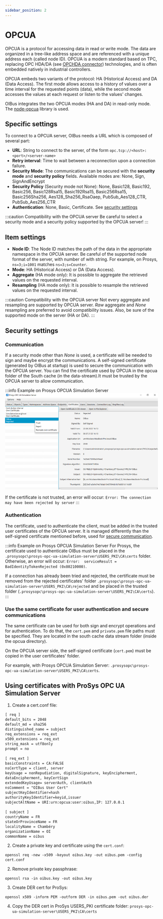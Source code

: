 ```yaml
---
sidebar_position: 2
---
```


# OPCUA

OPCUA is a protocol for accessing data in read or write mode. The data are organized in a tree-like address 
space and are referenced with a unique address each (called node ID). OPCUA is a modern standard based on TPC, replacing
OPC HDA/DA (see [OPCHDA connector](./opchda.md)) technologies, and is often embedded natively in
industrial controllers.

OPCUA embeds two variants of the protocol: HA (Historical Access) and DA (Data Access). The first mode allows access to 
a history of values over a time interval for the requested points (data), while the second mode accesses the values at 
each request or listen to the values' changes.

OIBus integrates the two OPCUA modes (HA and DA) in read-only mode. The
[node-opcua](https://github.com/node-opcua/node-opcua) library is used.

## Specific settings
To connect to a OPCUA server, OIBus needs a URL which is composed of several part:
- **URL**: String to connect to the server, of the form `opc.tcp://<host>:<port>/<server-name>`
- **Retry interval**: Time to wait between a reconnection upon a connection failure.
- **Security Mode**: The communications can be secured with the **security mode** and **security policy** fields. 
Available modes are: None, Sign, SignAndEncrypt
- **Security Policy** (Security mode not None): None, Basic128, Basic192, Basic256, Basic128Rsa15, Basic192Rsa15, Basic256Rsa15, Basic256Sha256, Aes128_Sha256_RsaOaep, PubSub_Aes128_CTR, PubSub_Aes256_CTR
- **Authentication**: None, Basic, Certificate. See [security settings](#authentication)

:::caution Compatibility with the OPCUA server
Be careful to select a security mode and a security policy supported by the OPCUA server!
:::

## Item settings
- **Node ID**: The Node ID matches the path of the data in the appropriate namespace in the OPCUA server. Be careful of the supported 
node format of the server, with number of with string. For example, on Prosys, `ns=3;i=1001` matches `ns=3;s=Counter`. 
- **Mode**: HA (Historical Access) or DA (Data Access).
- **Aggregate** (HA mode only): It is possible to aggregate the retrieved values on the requested interval.
- **Resampling** (HA mode only): It is possible to resample the retrieved values on the requested interval.

:::caution Compatibility with the OPCUA server
Not every aggregate and resampling are supported by OPCUA server. _Raw_ aggregate and _None_ resampling are preferred to
avoid compatibility issues.
Also, be sure of the supported mode on the server (HA or DA).
:::

## Security settings
### Communication
If a security mode other than _None_ is used, a certificate will be needed to sign and maybe encrypt the 
communications. A self-signed certificate (generated by OIBus at startup) is used to secure the 
communication with the OPCUA server. You can find the certificate used by OPCUA in the opcua folder of the South cache
(in the data-stream).It must be trusted by the OPCUA server to allow communication.

:::info Example on Prosys OPCUA Simulation Server
![Prosys OPCUA Simulation Server Certificates](../../../static/img/guide/south/opcua/prosys-opcua-simulation-server-certificates.png)

If the certificate is not trusted, an error will occur: `Error: The connection may have been rejected by server`
:::

### Authentication
The certificate, used to authenticate the client, must be added in the trusted user certificates of the OPCUA server. It
is managed differently than the self-signed certificate mentioned before, used for [secure communication](#communication).

:::info Example on Prosys OPCUA Simulation Server
For Prosys, the certificate used to authenticate OIBus must be placed in the `.prosysopc\prosys-opc-ua-simulation-server\USERS_PKI\CA\certs`
folder. Otherwise, an error will occur: `Error:  serviceResult = BadIdentityTokenRejected (0x80210000)`.

If a connection has already been tried and rejected, the certificate must be removed from the rejected certificates'
folder `.prosysopc\prosys-opc-ua-simulation-server\USERS_PKI\CA\rejected` and be placed in the trusted folder
(`.prosysopc\prosys-opc-ua-simulation-server\USERS_PKI\CA\certs`).
:::

### Use the same certificate for user authentication and secure communications
The same certificate can be used for both sign and encrypt operations and for authentication. To do that, the `cert.pem` 
and `private.pem` file paths must be specified. They are located in the south cache data stream folder
(inside the opcua directory).

On the OPCUA server side, the self-signed certificate (`cert.pem`) must be copied in the user certificates' folder. 

For example, with Prosys OPCUA Simulation Server: `.prosysopc\prosys-opc-ua-simulation-server\USERS_PKI\CA\certs`.

## Using certificates with ProSys OPC UA Simulation Server
1. Create a cert.conf file:
```
[ req ]
default_bits = 2048
default_md = sha256
distinguished_name = subject
req_extensions = req_ext
x509_extensions = req_ext
string_mask = utf8only
prompt = no

[ req_ext ]
basicConstraints = CA:FALSE
nsCertType = client, server
keyUsage = nonRepudiation, digitalSignature, keyEncipherment, dataEncipherment, keyCertSign
extendedKeyUsage= serverAuth, clientAuth
nsComment = "OIBus User Cert"
subjectKeyIdentifier=hash
authorityKeyIdentifier=keyid,issuer
subjectAltName = URI:urn:opcua:user:oibus,IP: 127.0.0.1

[ subject ]
countryName = FR
stateOrProvinceName = FR
localityName = Chambéry
organizationName = OI
commonName = oibus
```
2. Create a private key and certificate using the `cert.conf`:
```
openssl req -new -x509 -keyout oibus.key -out oibus.pem -config cert.conf
```
2. Remove private key passphrase:
```
openssl rsa -in oibus.key -out oibus.key
```
3. Create DER cert for ProSys:
```
openssl x509 -inform PEM -outform DER -in oibus.pem -out oibus.der
``` 

4. Copy the DER cert in ProSys USERS_PKI certificate folder: `prosys-opc-ua-simulation-server\USERS_PKI\CA\certs`
